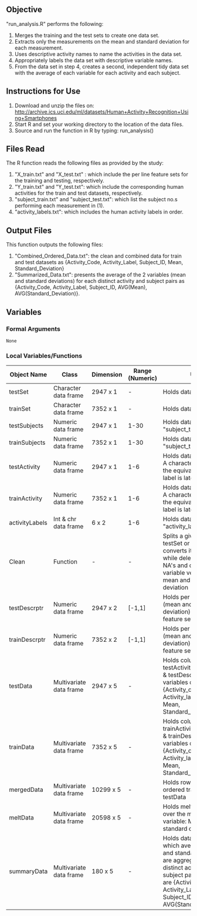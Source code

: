 ## Objective
"run_analysis.R" performs the following:
1. Merges the training and the test sets to create one data set.
2. Extracts only the measurements on the mean and standard deviation for each measurement.
3. Uses descriptive activity names to name the activities in the data set.
4. Appropriately labels the data set with descriptive variable names.
5. From the data set in step 4, creates a second, independent tidy data set with the average of each variable for each activity and each subject.

## Instructions for Use
1. Download and unzip the files on: http://archive.ics.uci.edu/ml/datasets/Human+Activity+Recognition+Using+Smartphones
2. Start R and set your working directory to the location of the data files.
3. Source and run the function in R by typing: run_analysis()

## Files Read
The R function reads the following files as provided by the study:
1. "X_train.txt" and "X_test.txt" : which include the per line feature sets for the training and testing, respectively.
2. "Y_train.txt" and "Y_test.txt": which include the corresponding human activities for the train and test datasets, respectively.
3. "subject_train.txt" and "subject_test.txt": which list the subject no.s performing each measurement in (1).
4. "activity_labels.txt": which includes the human activity labels in order.

## Output Files
This function outputs the following files:
1. "Combined_Ordered_Data.txt": the clean and combined data for train and test datasets as {Activity_Code, Activity_Label, Subject_ID, Mean, Standard_Deviation}
2. "Summarized_Data.txt": presents the average of the 2 variables (mean and standard deviations) for each distinct activity and subject pairs as {Activity_Code, Activity_Label, Subject_ID, AVG(Mean), AVG(Standard_Deviation)}.

## Variables
### Formal Arguments
    None
### Local Variables/Functions

| Object Name | Class | Dimension | Range (Numeric) | Usage                                                  |
|-------------|-------|-----------|-----------------|--------------------------------------------------------|
| testSet | Character data frame | 2947 x 1 | - | Holds data in "X_test.txt" |
| trainSet | Character data frame | 7352 x 1 | - | Holds data in "X_train.txt" |
| testSubjects | Numeric data frame | 2947 x 1 | 1-30 | Holds data in "subject_test.txt" |
| trainSubjects | Numeric data frame | 7352 x 1 | 1-30 | Holds data in "subject_train.txt" |
| testActivity | Numeric data frame | 2947 x 1 | 1-6 | Holds data in "Y_test.txt". A character variable with the equivalent activity label is later added to it |
| trainActivity | Numeric data frame | 7352 x 1 | 1-6 | Holds data in "Y_train.txt". A character variable with the equivalent activity label is later added to it |
| activityLabels | Int & chr data frame | 6 x 2 | 1-6 | Holds data in "activity_labels.txt" |
| Clean | Function | - | - | Splits a given row of testSet or trainSet, converts it to numeric while deleting possible NA's and outputs a 2 variable vector of its mean and standard deviation |
| testDescrptr | Numeric data frame | 2947 x 2 | [-1,1] | Holds per row descriptors (mean and standard deviation) of the test feature sets |
| trainDescrptr | Numeric data frame | 7352 x 2 | [-1,1] | Holds per row descriptors (mean and standard deviation) of the train feature sets |
| testData | Multivariate data frame | 2947 x 5 | - | Holds column-binded testActivity, testSubjects & testDescrptr with variables of {Activity_code, Activity_label, Subject_ID, Mean, Standard_deviation} |
| trainData | Multivariate data frame | 7352 x 5 | - | Holds column-binded trainActivity, trainSubjects & trainDescrptr with variables of {Activity_code, Activity_label, Subject_ID, Mean, Standard_deviation} |
| mergedData | Multivariate data frame | 10299 x 5 | - | Holds row-binded and ordered trainData & testData |
| meltData | Multivariate data frame | 20598 x 5 | - | Holds melted mergedData over the measure variable: Mean and standard deviation |
| summaryData | Multivariate data frame | 180 x 5 | - | Holds data summary, in which average of mean and standard deviation are aggregated across distinct activity and subject pairs. Variables are {Activity_Code, Activity_Label, Subject_ID, AVG(Mean), AVG(Standard_Deviation)} |




